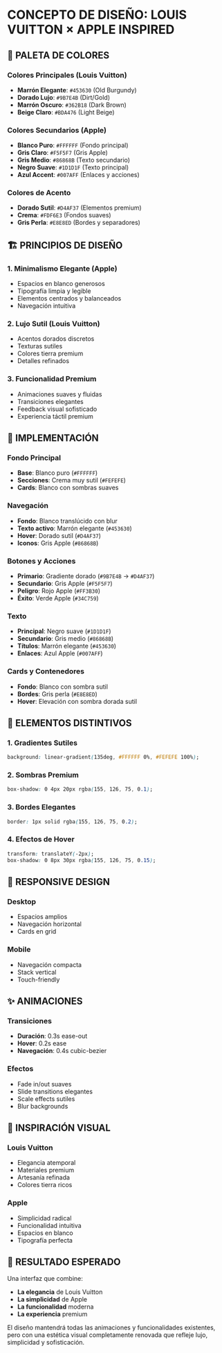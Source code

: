 # CONCEPTO DE DISEÑO: LOUIS VUITTON × APPLE INSPIRED

## 🎨 PALETA DE COLORES

### Colores Principales (Louis Vuitton)
- **Marrón Elegante**: `#453630` (Old Burgundy)
- **Dorado Lujo**: `#9B7E4B` (Dirt/Gold)
- **Marrón Oscuro**: `#362B18` (Dark Brown)
- **Beige Claro**: `#BDA476` (Light Beige)

### Colores Secundarios (Apple)
- **Blanco Puro**: `#FFFFFF` (Fondo principal)
- **Gris Claro**: `#F5F5F7` (Gris Apple)
- **Gris Medio**: `#86868B` (Texto secundario)
- **Negro Suave**: `#1D1D1F` (Texto principal)
- **Azul Accent**: `#007AFF` (Enlaces y acciones)

### Colores de Acento
- **Dorado Sutil**: `#D4AF37` (Elementos premium)
- **Crema**: `#FDF6E3` (Fondos suaves)
- **Gris Perla**: `#E8E8ED` (Bordes y separadores)

## 🏗️ PRINCIPIOS DE DISEÑO

### 1. Minimalismo Elegante (Apple)
- Espacios en blanco generosos
- Tipografía limpia y legible
- Elementos centrados y balanceados
- Navegación intuitiva

### 2. Lujo Sutil (Louis Vuitton)
- Acentos dorados discretos
- Texturas sutiles
- Colores tierra premium
- Detalles refinados

### 3. Funcionalidad Premium
- Animaciones suaves y fluidas
- Transiciones elegantes
- Feedback visual sofisticado
- Experiencia táctil premium

## 🎯 IMPLEMENTACIÓN

### Fondo Principal
- **Base**: Blanco puro (`#FFFFFF`)
- **Secciones**: Crema muy sutil (`#FEFEFE`)
- **Cards**: Blanco con sombras suaves

### Navegación
- **Fondo**: Blanco translúcido con blur
- **Texto activo**: Marrón elegante (`#453630`)
- **Hover**: Dorado sutil (`#D4AF37`)
- **Iconos**: Gris Apple (`#86868B`)

### Botones y Acciones
- **Primario**: Gradiente dorado (`#9B7E4B` → `#D4AF37`)
- **Secundario**: Gris Apple (`#F5F5F7`)
- **Peligro**: Rojo Apple (`#FF3B30`)
- **Éxito**: Verde Apple (`#34C759`)

### Texto
- **Principal**: Negro suave (`#1D1D1F`)
- **Secundario**: Gris medio (`#86868B`)
- **Títulos**: Marrón elegante (`#453630`)
- **Enlaces**: Azul Apple (`#007AFF`)

### Cards y Contenedores
- **Fondo**: Blanco con sombra sutil
- **Bordes**: Gris perla (`#E8E8ED`)
- **Hover**: Elevación con sombra dorada sutil

## 🌟 ELEMENTOS DISTINTIVOS

### 1. Gradientes Sutiles
```css
background: linear-gradient(135deg, #FFFFFF 0%, #FEFEFE 100%);
```

### 2. Sombras Premium
```css
box-shadow: 0 4px 20px rgba(155, 126, 75, 0.1);
```

### 3. Bordes Elegantes
```css
border: 1px solid rgba(155, 126, 75, 0.2);
```

### 4. Efectos de Hover
```css
transform: translateY(-2px);
box-shadow: 0 8px 30px rgba(155, 126, 75, 0.15);
```

## 📱 RESPONSIVE DESIGN

### Desktop
- Espacios amplios
- Navegación horizontal
- Cards en grid

### Mobile
- Navegación compacta
- Stack vertical
- Touch-friendly

## ✨ ANIMACIONES

### Transiciones
- **Duración**: 0.3s ease-out
- **Hover**: 0.2s ease
- **Navegación**: 0.4s cubic-bezier

### Efectos
- Fade in/out suaves
- Slide transitions elegantes
- Scale effects sutiles
- Blur backgrounds

## 🎨 INSPIRACIÓN VISUAL

### Louis Vuitton
- Elegancia atemporal
- Materiales premium
- Artesanía refinada
- Colores tierra ricos

### Apple
- Simplicidad radical
- Funcionalidad intuitiva
- Espacios en blanco
- Tipografía perfecta

## 🚀 RESULTADO ESPERADO

Una interfaz que combine:
- **La elegancia** de Louis Vuitton
- **La simplicidad** de Apple
- **La funcionalidad** moderna
- **La experiencia** premium

El diseño mantendrá todas las animaciones y funcionalidades existentes, pero con una estética visual completamente renovada que refleje lujo, simplicidad y sofisticación.

